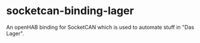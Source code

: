 socketcan-binding-lager
=======================

An openHAB binding for SocketCAN which is used to automate stuff in "Das Lager".
